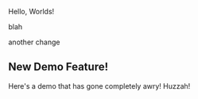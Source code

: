 Hello, Worlds!

blah

another change

## New Demo Feature!

Here's a demo that has gone completely awry! Huzzah!